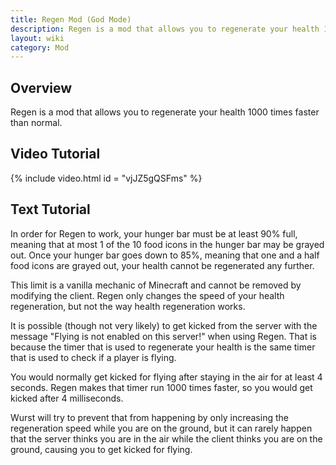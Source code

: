 ```yaml
---
title: Regen Mod (God Mode)
description: Regen is a mod that allows you to regenerate your health 1000 times faster than normal.
layout: wiki
category: Mod
---
```

## Overview
Regen is a mod that allows you to regenerate your health 1000 times faster than normal.

## Video Tutorial
{% include video.html id = "vjJZ5gQSFms" %}

## Text Tutorial
In order for Regen to work, your hunger bar must be at least 90% full, meaning that at most 1 of the 10 food icons in the hunger bar may be grayed out. Once your hunger bar goes down to 85%, meaning that one and a half food icons are grayed out, your health cannot be regenerated any further.

This limit is a vanilla mechanic of Minecraft and cannot be removed by modifying the client. Regen only changes the speed of your health regeneration, but not the way health regeneration works.

It is possible (though not very likely) to get kicked from the server with the message "Flying is not enabled on this server!" when using Regen. That is because the timer that is used to regenerate your health is the same timer that is used to check if a player is flying.

You would normally get kicked for flying after staying in the air for at least 4 seconds. Regen makes that timer run 1000 times faster, so you would get kicked after 4 milliseconds.

Wurst will try to prevent that from happening by only increasing the regeneration speed while you are on the ground, but it can rarely happen that the server thinks you are in the air while the client thinks you are on the ground, causing you to get kicked for flying.
